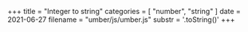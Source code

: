 +++
title = "Integer to string"
categories = [ "number", "string" ]
date = 2021-06-27
filename = "umber/js/umber.js"
substr = '.toString()'
+++
